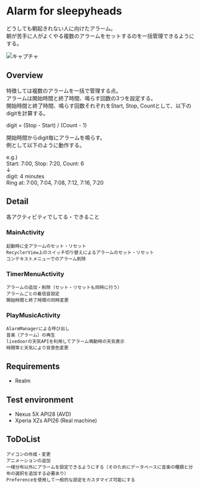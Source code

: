 # Alarm for sleepyheads

どうしても朝起きれない人に向けたアラーム。  
朝が苦手に人がよくやる複数のアラームをセットするのを一括管理できるようにする。  

![キャプチャ](https://user-images.githubusercontent.com/51912962/75100678-4084c880-5614-11ea-89cb-ea8e589273e9.PNG)

## Overview

特徴しては複数のアラームを一括で管理する点。  
アラームは開始時間と終了時間、鳴らす回数の3つを設定する。  
開始時間と終了時間、鳴らす回数それぞれをStart, Stop, Countとして、以下のdigitを計算する。 
 
digit = (Stop - Start) / (Count - 1) 
 
開始時間からdigit毎にアラームを鳴らす。  
例として以下のように動作する。 

e.g.)  
Start: 7:00, Stop: 7:20, Count: 6  
↓  
digit: 4 minutes  
Ring at: 7:00, 7:04, 7:08, 7:12, 7:16, 7:20  

## Detail

各アクティビティでしてる・できること

### MainActivity
```
起動時に全アラームのセット・リセット
RecyclerView上のスイッチ切り替えによるアラームのセット・リセット
コンテキストメニューでのアラーム削除
```

### TimerMenuActivity
```
アラームの追加・削除（セット・リセットも同時に行う）
アラームごとの着信音設定
開始時間と終了時間の同時変更
```

### PlayMusicActivity
```
AlarmManagerによる呼び出し
音楽（アラーム）の再生
livedoorの天気APIを利用してアラーム鳴動時の天気表示
時間帯と天気により背景色変更
```

## Requirements
- Realm

## Test environment
- Nexus 5X API28 (AVD)
- Xperia XZs API26 (Real machine)

## ToDoList
```  
アイコンの作成・変更
アニメーションの追加
一様分布以外にアラームを設定できるようにする（そのためにデータベースに音楽の種類と分布の選択を追加する必要あり）
Preferenceを使用して一般的な設定をカスタマイズ可能にする
```
